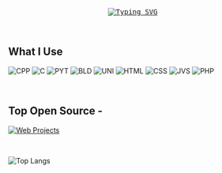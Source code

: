 <p align="center"> 
  <samp>
    <a href="https://git.io/typing-svg"><img src="https://readme-typing-svg.demolab.com?font=Fira+Code&pause=1000&color=FFADBE&random=false&width=435&lines=Student+in+Video+Game+Programming" alt="Typing SVG" /></a>
  </samp>
</p>

<br/>

## What I Use

<p align="center"> 

![CPP](https://img.shields.io/badge/C%2B%2B-00599C?style=for-the-badge&logo=c%2B%2B&logoColor=white)
![C](https://img.shields.io/badge/C-00599C?style=for-the-badge&logo=c&logoColor=white)
![PYT](https://img.shields.io/badge/Python-14354C?style=for-the-badge&logo=python&logoColor=white)
![BLD](https://img.shields.io/badge/blender-%23F5792A.svg?style=for-the-badge&logo=blender&logoColor=white)
![UNI](https://img.shields.io/badge/Unity-100000?style=for-the-badge&logo=unity&logoColor=white)
![HTML](https://img.shields.io/badge/HTML5-E34F26?style=for-the-badge&logo=html5&logoColor=white)
![CSS](https://img.shields.io/badge/CSS3-1572B6?style=for-the-badge&logo=css3&logoColor=white)
![JVS](https://img.shields.io/badge/JavaScript-F7DF1E?style=for-the-badge&logo=javascript&logoColor=black)
![PHP](https://img.shields.io/badge/PHP-777BB4?style=for-the-badge&logo=php&logoColor=white)
</p>

<br/>

## Top Open Source -
[![Web Projects](https://github-readme-stats.vercel.app/api/pin/?username=Jehyann&repo=UnityInspiredGameObjects&title_color=FFADBE&bg_color=0D1117&icon_color=FFADBE)](https://github.com/Jehyann/UnityInspiredGameObjects)

<br/>

![Top Langs](https://github-readme-stats.vercel.app/api/top-langs/?username=Jehyann&layout=compact)

<br/>
</a>
